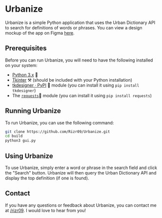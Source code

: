 
# Urbanize

Urbanize is a simple Python application that uses the Urban Dictionary API to search for definitions of words or phrases. You can view a design mockup of the app on Figma [here](https://www.figma.com/file/rFeFTkqpHjWB6cZ3Ry4J4l/Urbanize?node-id=1%3A2&t=ruEsXeSBxa54i3IM-1).

## Prerequisites

Before you can run Urbanize, you will need to have the following installed on your system:

-   [Python 3.x](https://www.python.org/downloads/) 🐍
-   [Tkinter](https://docs.python.org/3/library/tkinter.html) ⚒️ (should be included with your Python installation)
-   [tkdesigner · PyPI](https://pypi.org/project/tkdesigner/) 🚀 module (you can install it using `pip install tkdesigner`)
-   The [`requests`](https://pypi.org/project/requests/)🔄️ module (you can install it using `pip install requests`)

## Running Urbanize

To run Urbanize, you can use the following command:

```bash
git clone https://github.com/Rizr09/Urbanize.git
cd build
python3 gui.py
```

## Using Urbanize

To use Urbanize, simply enter a word or phrase in the search field and click the "Search" button. Urbanize will then query the Urban Dictionary API and display the top definition (if one is found).

## Contact

If you have any questions or feedback about Urbanize, you can contact me at [/rizr09](https://twitter.com/rizr09). I would love to hear from you!
